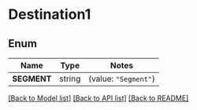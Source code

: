 # Destination1

## Enum

Name | Type | Notes
------------ | ------------- | -------------
**SEGMENT** | string | (value: `"Segment"`)


[[Back to Model list]](../README.md#documentation-for-models) [[Back to API list]](../README.md#documentation-for-api-endpoints) [[Back to README]](../README.md)


